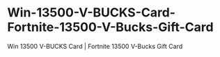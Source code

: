 # Win-13500-V-BUCKS-Card-Fortnite-13500-V-Bucks-Gift-Card
Win 13500 V-BUCKS Card | Fortnite 13500 V-Bucks Gift Card

